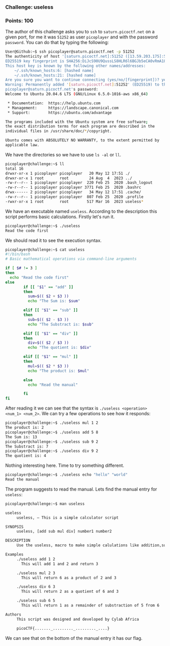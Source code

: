 ### Challenge: useless
### Points: 100

The author of this challenge asks you to `ssh` to `saturn.picoctf.net` on a given port, for me it was `51252` as user `picoplayer` and with the password `password`. You can do that by typing the following:

```bash
User@Github:~$ ssh picoplayer@saturn.picoctf.net -p 51252
The authenticity of host '[saturn.picoctf.net]:51252 ([13.59.203.175]:51252)' can't be established.
ED25519 key fingerprint is SHA256:DiJcS90U9QussLS8HLR6l6BGJb5eCA0vRmA18IvDvw8.
This host key is known by the following other names/addresses:
    ~/.ssh/known_hosts:6: [hashed name]
    ~/.ssh/known_hosts:21: [hashed name]
Are you sure you want to continue connecting (yes/no/[fingerprint])? yes
Warning: Permanently added '[saturn.picoctf.net]:51252' (ED25519) to the list of known hosts.
picoplayer@saturn.picoctf.net's password:
Welcome to Ubuntu 20.04.6 LTS (GNU/Linux 6.5.0-1016-aws x86_64)

 * Documentation:  https://help.ubuntu.com
 * Management:     https://landscape.canonical.com
 * Support:        https://ubuntu.com/advantage

The programs included with the Ubuntu system are free software;
the exact distribution terms for each program are described in the
individual files in /usr/share/doc/*/copyright.

Ubuntu comes with ABSOLUTELY NO WARRANTY, to the extent permitted by
applicable law.
```
We have the directories so we have to use `ls -al` or `ll`.
```bash
picoplayer@challenge:~$ ll
total 16
drwxr-xr-x 1 picoplayer picoplayer   20 May 12 17:51 ./
drwxr-xr-x 1 root       root         24 Aug  4  2023 ../
-rw-r--r-- 1 picoplayer picoplayer  220 Feb 25  2020 .bash_logout
-rw-r--r-- 1 picoplayer picoplayer 3771 Feb 25  2020 .bashrc
drwx------ 2 picoplayer picoplayer   34 May 12 17:51 .cache/
-rw-r--r-- 1 picoplayer picoplayer  807 Feb 25  2020 .profile
-rwxr-xr-x 1 root       root        517 Mar 16  2023 useless*
```
We have an executable named `useless`. According to the description this script performs basic calculations. 
Firstly let's run it.
```bash
picoplayer@challenge:~$ ./useless
Read the code first
```
We should read it to see the execution syntax.
```bash
picoplayer@challenge:~$ cat useless
#!/bin/bash
# Basic mathematical operations via command-line arguments

if [ $# != 3 ]
then
  echo "Read the code first"
else
        if [[ "$1" == "add" ]]
        then
          sum=$(( $2 + $3 ))
          echo "The Sum is: $sum"

        elif [[ "$1" == "sub" ]]
        then
          sub=$(( $2 - $3 ))
          echo "The Substract is: $sub"

        elif [[ "$1" == "div" ]]
        then
          div=$(( $2 / $3 ))
          echo "The quotient is: $div"

        elif [[ "$1" == "mul" ]]
        then
          mul=$(( $2 * $3 ))
          echo "The product is: $mul"

        else
          echo "Read the manual"

        fi
fi
```
After reading it we can see that the syntax is `./useless <operation> <num_1> <num_2>`.
We can try a few operations to see how it responds:
```bash
picoplayer@challenge:~$ ./useless mul 1 2
The product is: 2
picoplayer@challenge:~$ ./useless add 5 8
The Sum is: 13
picoplayer@challenge:~$ ./useless sub 9 2
The Substract is: 7
picoplayer@challenge:~$ ./useless div 9 2
The quotient is: 4
```
Nothing interesting here. Time to try something different.
```bash
picoplayer@challenge:~$ ./useless echo "hello" "world"
Read the manual
```
The program suggests to read the manual. Lets find the manual entry for `useless`:
```bash
picoplayer@challenge:~$ man useless

useless
     useless, — This is a simple calculator script

SYNOPSIS
     useless, [add sub mul div] number1 number2

DESCRIPTION
     Use the useless, macro to make simple calulations like addition,subtraction, multiplication and division.

Examples
     ./useless add 1 2
       This will add 1 and 2 and return 3

     ./useless mul 2 3
       This will return 6 as a product of 2 and 3

     ./useless div 6 3
       This will return 2 as a quotient of 6 and 3

     ./useless sub 6 5
       This will return 1 as a remainder of substraction of 5 from 6

Authors
     This script was designed and developed by Cylab Africa

     picoCTF{......._........._........._....}
```
We can see that on the bottom of the manual entry it has our flag.